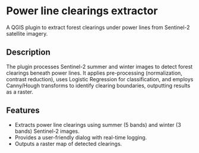 # Power line clearings extractor

A QGIS plugin to extract forest clearings under power lines from Sentinel-2 satellite imagery.

## Description

The plugin processes Sentinel-2 summer and winter images to detect forest clearings beneath power lines. It applies pre-processing (normalization, contrast reduction), uses Logistic Regression for classification, and employs Canny/Hough transforms to identify clearing boundaries, outputting results as a raster.

## Features

- Extracts power line clearings using summer (5 bands) and winter (3 bands) Sentinel-2 images.
- Provides a user-friendly dialog with real-time logging.
- Outputs a raster map of detected clearings.
